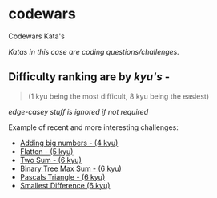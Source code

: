 # codewars

Codewars Kata's

_Katas in this case are coding questions/challenges._

## Difficulty ranking are by _kyu's_ -

> (1 kyu being the most difficult, 8 kyu being the easiest)

_edge-casey stuff is ignored if not required_

Example of recent and more interesting challenges:

- [Adding big numbers - (4 kyu)](https://github.com/JoeBarta/Codewars/blob/master/4kyu/adding_big_numbers.js)
- [Flatten - (5 kyu)](https://github.com/JoeBarta/Codewars/blob/master/5kyu/flatten.js)
- [Two Sum - (6 kyu)](https://github.com/JoeBarta/Codewars/commit/493161dac812090ae6a5061498cab05861a204dd)
- [Binary Tree Max Sum - (6 kyu)](https://github.com/JoeBarta/Codewars/commit/b858ec743b08859a98d594f99a99c9d88a611991)
- [Pascals Triangle - (6 kyu)](https://github.com/JoeBarta/Codewars/commit/694873a5830a863f4fa12624bf87ed727751c480)
- [Smallest Difference (6 kyu)](https://github.com/JoeBarta/Codewars/commit/2999da02684787ea8c428e9554c47d134539e62e)
